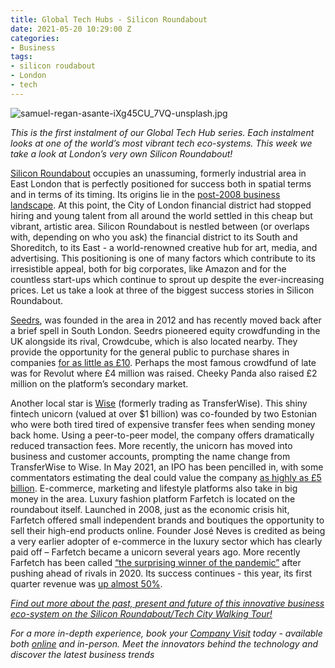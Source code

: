 ```yaml
---
title: Global Tech Hubs - Silicon Roundabout
date: 2021-05-20 10:29:00 Z
categories:
- Business
tags:
- silicon roudabout
- London
- tech
---
```


![samuel-regan-asante-iXg45CU_7VQ-unsplash.jpg](/uploads/samuel-regan-asante-iXg45CU_7VQ-unsplash.jpg)

*This is the first instalment of our Global Tech Hub series. Each instalment looks at one of the world’s most vibrant tech eco-systems. This week we take a look at London’s very own Silicon Roundabout!*

[Silicon Roundabout](https://www.insiderlondon.com/london/educational-tours/silicon-roundabout-and-tech-city-tour/) occupies an unassuming, formerly industrial area in East London that is perfectly positioned for success both in spatial terms and in terms of its timing. Its origins lie in the [post-2008 business landscape](https://www.insiderlondon.com/blog/can-a-roundabout-become-a-city/). At this point, the City of London financial district had stopped hiring and young talent from all around the world settled in this cheap but vibrant, artistic area.
Silicon Roundabout is nestled between (or overlaps with, depending on who you ask) the financial district to its South and Shoreditch, to its East - a world-renowned creative hub for art, media, and advertising. This positioning is one of many factors which contribute to its irresistible appeal, both for big corporates, like Amazon and for the countless start-ups which continue to sprout up despite the ever-increasing prices. Let us take a look at three of the biggest success stories in Silicon Roundabout.

[Seedrs](https://www.seedrs.com/), was founded in the area in 2012 and has recently moved back after a brief spell in South London. Seedrs pioneered equity crowdfunding in the UK alongside its rival, Crowdcube, which is also located nearby. They provide the opportunity for the general public to purchase shares in companies [for as little as £10](https://www.thetimes.co.uk/article/woodford-sees-fertile-ground-in-seedrs-platform-vk9kf3fkg). Perhaps the most famous crowdfund of late was for Revolut where £4 million was raised. Cheeky Panda also raised £2 million on the platform’s secondary market. 

Another local star is [Wise](https://wise.com/) 
 (formerly trading as TransferWise). This shiny fintech unicorn (valued at over $1 billion) was co-founded by two Estonian who were both tired tired of expensive transfer fees when sending money back home. Using a peer-to-peer model, the company offers dramatically reduced transaction fees. More recently, the unicorn has moved into business and customer accounts, prompting the name change from TransferWise to Wise. In May 2021, an IPO has been pencilled in, with some commentators estimating the deal could value the company [as highly as £5 billion](https://www.cityindex.co.uk/market-analysis/everything-you-need-to-know-about-wise/). 
E-commerce, marketing and lifestyle platforms also take in big money in the area. Luxury fashion platform Farfetch is located on the roundabout itself. Launched in 2008, just as the economic crisis hit, Farfetch offered small independent brands and boutiques the opportunity to sell their high-end products online. Founder José Neves is credited as being a very earlier adopter of e-commerce in the luxury sector which has clearly paid off – Farfetch became a unicorn several years ago. More recently Farfetch has been called [“the surprising winner of the pandemic”](https://www.businessoffashion.com/opinions/luxury/how-big-can-farfetch-get) after pushing ahead of rivals in 2020. Its success continues - this year, its first quarter revenue was [up almost 50%](https://www.businessoffashion.com/opinions/luxury/how-big-can-farfetch-get). 

*[Find out more about the past, present and future of this innovative business eco-system on the Silicon Roundabout/Tech City Walking Tour!](https://www.insiderlondon.com/london/educational-tours/silicon-roundabout-and-tech-city-tour/)*

*For a more in-depth experience, book your [Company Visit](https://www.insiderlondon.com/london/company-visits/) today - available both [online](https://www.insiderlondon.com/online-education/online-company-visits/) and in-person. Meet the innovators behind the technology and discover the latest business trends*